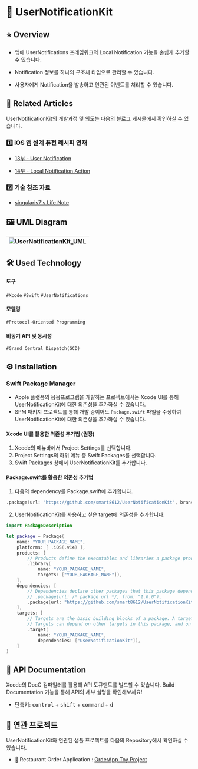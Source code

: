 # 🔔 UserNotificationKit

## ⭐️ Overview

* 앱에 UserNotifications 프레임워크의 Local Notification 기능을 손쉽게 추가할 수 있습니다.

* Notification 정보를 하나의 구조체 타입으로 관리할 수 있습니다.

* 사용자에게 Notification을 발송하고 연관된 이벤트를 처리할 수 있습니다.

## 📰 Related Articles

UserNotificationKit의 개발과정 및 의도는 다음의 블로그 게시물에서 확인하실 수 있습니다.

### 1️⃣ iOS 앱 설계 퓨전 레시피 연재

* [13부 - User Notification](https://singularis7.tistory.com/101)

* [14부 - Local Notification Action](https://singularis7.tistory.com/102)

### 2️⃣ 기술 참조 자료

* [singularis7's Life Note](https://singularis7.tistory.com)

## 🖼️ UML Diagram

| ![UserNotificationKit_UML](https://github.com/smart8612/UserNotificationKit/assets/25794814/ef9de542-6ca1-4510-8604-5acaf9254fd3) |
| :----------------------------------------------------------: |

## 🛠️ Used Technology

#### 도구

`#Xcode` `#Swift` `#UserNotifications`

#### 모델링

`#Protocol-Oriented Programming`

#### 비동기 API 및 동시성

`#Grand Central Dispatch(GCD)`

## ⚙️ Installation

### Swift Package Manager

* Apple 플랫폼의 응용프로그램을 개발하는 프로젝트에서는 Xcode UI를 통해 UserNotificationKit에 대한 의존성을 추가하실 수 있습니다.
* SPM 패키지 프로젝트를 통해 개발 중이어도 `Package.swift` 파일을 수정하여 UserNotificationKit에 대한 의존성을 추가하실 수 있습니다.

#### Xcode UI를 활용한 의존성 추가법 (권장)

1. Xcode의 메뉴바에서 Project Settings를 선택합니다.
2. Project Settings의 하위 메뉴 중 Swift Packages를 선택합니다.
3. Swift Packages 창에서 UserNotificationKit를 추가합니다.

#### Package.swift를 활용한 의존성 추가법

1. 다음의 dependency를 Package.swift에 추가합니다.

```swift
.package(url: "https://github.com/smart8612/UserNotificationKit", branch: "main")
```

2. UserNotificationKit를 사용하고 싶은 target에 의존성을 추가합니다.

```swift
import PackageDescription

let package = Package(
    name: "YOUR_PACKAGE_NAME",
    platforms: [ .iOS(.v14) ],
    products: [
        // Products define the executables and libraries a package produces, and make them visible to other packages.
        .library(
            name: "YOUR_PACKAGE_NAME",
            targets: ["YOUR_PACKAGE_NAME"]),
    ],
    dependencies: [
        // Dependencies declare other packages that this package depends on.
        // .package(url: /* package url */, from: "1.0.0"),
        .package(url: "https://github.com/smart8612/UserNotificationKit", branch: "main")
    ],
    targets: [
        // Targets are the basic building blocks of a package. A target can define a module or a test suite.
        // Targets can depend on other targets in this package, and on products in packages this package depends on.
        .target(
            name: "YOUR_PACKAGE_NAME",
            dependencies: ["UserNotificationKit"]),
    ]
)
```

## 📖 API Documentation

Xcode의 DocC 컴파일러를 활용해 API 도큐멘트를 빌드할 수 있습니다. Build Documentation 기능을 통해 API의 세부 설명을 확인해보세요!

* 단축키: <kbd>control</kbd> + <kbd>shift</kbd> + <kbd>command</kbd> + <kbd>d</kbd>

## 🤼 연관 프로젝트

UserNotificationKit와 연관된 샘플 프로젝트를 다음의 Repository에서 확인하실 수 있습니다.

* 📱 Restaurant Order Application : [OrderApp Toy Project](https://github.com/smart8612/OrderApp-Toy-Project)
